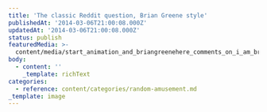 ```yaml
---
title: 'The classic Reddit question, Brian Greene style'
publishedAt: '2014-03-06T21:00:08.000Z'
updatedAt: '2014-03-06T21:00:08.000Z'
status: publish
featuredMedia: >-
  content/media/start_animation_and_briangreenehere_comments_on_i_am_brian_greene__theoretical_physicist___co-founder_of_world_science_u__my_obsessions__space__time__quantum__einstein__the_cosmos__ama_.md
body:
  - content: ''
    _template: richText
categories:
  - reference: content/categories/random-amusement.md
_template: image
---
```



